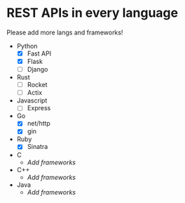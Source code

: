 # REST APIs in every language
Please add more langs and frameworks!

- Python
	- [x] Fast API
	- [x] Flask
	- [ ] Django
- Rust
	- [ ] Rocket
	- [ ] Actix
- Javascript
	- [ ] Express
- Go
	- [x] net/http
	- [x] gin
- Ruby
	- [x] Sinatra 
- C
	- *Add frameworks*
- C++
 	- *Add frameworks*
- Java
	- *Add frameworks*
